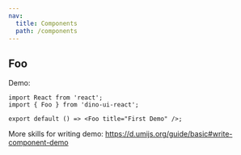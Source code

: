 ```yaml
---
nav:
  title: Components
  path: /components
---
```


## Foo

Demo:

```tsx
import React from 'react';
import { Foo } from 'dino-ui-react';

export default () => <Foo title="First Demo" />;
```

More skills for writing demo: https://d.umijs.org/guide/basic#write-component-demo
